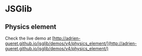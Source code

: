 # JSGlib
## Physics element

Check the live demo at [http://adrien-gueret.github.io/jsglib/demos/v4/physics_element/](http://adrien-gueret.github.io/jsglib/demos/v4/physics_element/)